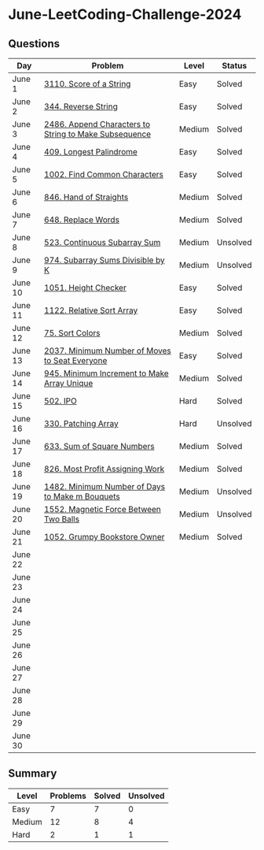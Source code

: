 # June-LeetCoding-Challenge-2024

## Questions
| Day | Problem | Level | Status |
| --- | --- | --- | --- |
| June 1 | [3110. Score of a String](https://leetcode.com/problems/score-of-a-string/) | Easy | Solved |
| June 2 | [344. Reverse String](https://leetcode.com/problems/reverse-string/) | Easy | Solved |
| June 3 | [2486. Append Characters to String to Make Subsequence](https://leetcode.com/problems/append-characters-to-string-to-make-subsequence/) | Medium | Solved |
| June 4 | [409. Longest Palindrome](https://leetcode.com/problems/longest-palindrome/) | Easy | Solved |
| June 5 | [1002. Find Common Characters](https://leetcode.com/problems/find-common-characters/) | Easy | Solved |
| June 6 | [846. Hand of Straights](https://leetcode.com/problems/hand-of-straights/) | Medium | Solved |
| June 7 | [648. Replace Words](https://leetcode.com/problems/replace-words/) | Medium | Solved |
| June 8 | [523. Continuous Subarray Sum](https://leetcode.com/problems/continuous-subarray-sum/) | Medium | Unsolved |
| June 9 | [974. Subarray Sums Divisible by K](https://leetcode.com/problems/subarray-sums-divisible-by-k/) | Medium | Unsolved |
| June 10 | [1051. Height Checker](https://leetcode.com/problems/height-checker/) | Easy | Solved |
| June 11 | [1122. Relative Sort Array](https://leetcode.com/problems/relative-sort-array/) | Easy | Solved |
| June 12 | [75. Sort Colors](https://leetcode.com/problems/sort-colors/) | Medium | Solved |
| June 13 | [2037. Minimum Number of Moves to Seat Everyone](https://leetcode.com/problems/minimum-number-of-moves-to-seat-everyone/) | Easy | Solved |
| June 14 | [945. Minimum Increment to Make Array Unique](https://leetcode.com/problems/minimum-increment-to-make-array-unique/) | Medium | Solved |
| June 15 | [502. IPO](https://leetcode.com/problems/ipo/) | Hard | Solved |
| June 16 | [330. Patching Array](https://leetcode.com/problems/patching-array/) | Hard | Unsolved |
| June 17 | [633. Sum of Square Numbers](https://leetcode.com/problems/sum-of-square-numbers/) | Medium | Solved |
| June 18 | [826. Most Profit Assigning Work](https://leetcode.com/problems/most-profit-assigning-work/) | Medium | Solved |
| June 19 | [1482. Minimum Number of Days to Make m Bouquets](https://leetcode.com/problems/minimum-number-of-days-to-make-m-bouquets/) | Medium | Unsolved |
| June 20 | [1552. Magnetic Force Between Two Balls](https://leetcode.com/problems/magnetic-force-between-two-balls/) | Medium | Unsolved |
| June 21 | [1052. Grumpy Bookstore Owner](https://leetcode.com/problems/grumpy-bookstore-owner/) | Medium | Solved |
| June 22 | []() |  |  |
| June 23 | []() |  |  |
| June 24 | []() |  |  |
| June 25 | []() |  |  |
| June 26 | []() |  |  |
| June 27 | []() |  |  |
| June 28 | []() |  |  |
| June 29 | []() |  |  |
| June 30 | []() |  |  |


## Summary
| Level  | Problems | Solved | Unsolved |
| ---    | --- | --- | --- |
| Easy   | 7 | 7 | 0 |
| Medium | 12 | 8 | 4 |
| Hard   | 2 | 1 | 1 |
